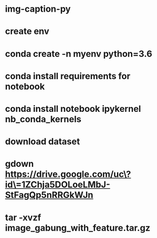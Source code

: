# img-caption-py

# create env
# conda create -n myenv python=3.6

# conda install requirements for notebook
# conda install notebook ipykernel nb_conda_kernels


# download dataset
# gdown https://drive.google.com/uc\?id\=1ZChja5DOLoeLMbJ-StFagQp5nRRGkWJn
# tar -xvzf image_gabung_with_feature.tar.gz